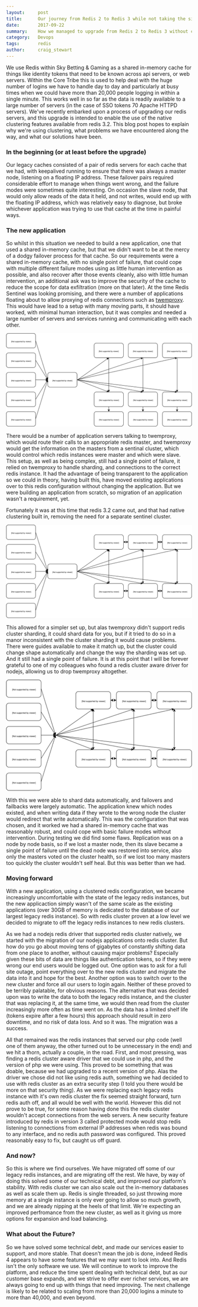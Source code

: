 ```yaml
---
layout:     post
title:      Our journey from Redis 2 to Redis 3 while not taking the site down.
date:       2017-09-22
summary:    How we managed to upgrade from Redis 2 to Redis 3 without causing a site outage.
category:   Devops
tags:       redis
author:     craig_stewart
---
```

We use Redis within Sky Betting & Gaming as a shared in-memory cache for things like identity tokens that need to be known across api servers, or web servers. Within the Core Tribe this is used to help deal with the huge number of logins we have to handle day to day and particularly at busy times when we could have more than 20,000 people logging in within a single minute. This works well in so far as the data is readily available to a large number of servers (in the case of SSO tokens 70 Apache HTTPD servers). We've recently embarked upon a process of upgrading our redis servers, and this upgrade is intended to enable the use of the native clustering features available from redis 3.2. This blog post hopes to explain why we're using clustering, what problems we have encountered along the way, and what our solutions have been.

### In the beginning (or at least before the upgrade)

Our legacy caches consisted of a pair of redis servers for each cache that we had, with keepalived running to ensure that there was always a master node, listening on a floating IP address. These failover pairs required considerable effort to manage when things went wrong, and the failure modes were sometimes quite interesting. On occasion the slave node, that would only allow reads of the data it held, and not writes, would end up with the floating IP address, which was relatively easy to diagnose, but broke whichever application was trying to use that cache at the time in painful ways.

### The new application

So whilst in this situation we needed to build a new application, one that used a shared in-memory cache, but that we didn't want to be at the mercy of a dodgy failover process for that cache. So our requirements were a shared in-memory cache, with no single point of failure, that could cope with multiple different failure modes using as little human intervention as possible, and also recover after those events cleanly, also with little human intervention, an additional ask was to improve the security of the cache to reduce the scope for data exfiltration (more on that later). At the time Redis Sentinel was looking promising, and there were a number of applications floating about to allow proxying of redis connections such as [twemproxy](https://github.com/twitter/twemproxy "Twitter's Twemproxy"). This would have lead to a setup with many moving parts, it should have worked, with minimal human interaction, but it was complex and needed a large number of servers and services running and communicating with each other.

![Redis Sentinel and TwemProxy](/images/Redis-Sentinel-and-TwemProxy.svg)

There would be a number of application servers talking to twemproxy, which would route their calls to an appropriate redis master, and twemproxy would get the information on the masters from a sentinal cluster, which would control which redis instances were master and which were slave. This setup, as well as being complex, still had a single point of failure, it relied on twemproxy to handle sharding, and connections to the correct redis instance. It had the advantage of being transparent to the application so we could in theory, having built this, have moved existing applications over to this redis configuration without changing the application. But we were building an application from scratch, so migration of an application wasn't a requirement, yet.

Fortunately it was at this time that redis 3.2 came out, and that had native clustering built in, removing the need for a separate sentinel cluster.

![Redis3 Cluster and Twemproxy](/images/Redis3-Cluster-and-Twemproxy.svg)

This allowed for a simpler set up, but alas twemproxy didn't support redis cluster sharding, it could shard data for you, but if it tried to do so in a manor inconsistent with the cluster sharding it would cause problems. There were guides available to make it match up, but the cluster could change shape automatically and change the way the sharding was set up. And it still had a single point of failure. It is at this point that I will be forever grateful to one of my colleagues who found a redis cluster aware driver for nodejs, allowing us to drop twemproxy altogether.

![Redis3 Cluster](/images/Redis3-Cluster.svg)

With this we were able to shard data automatically, and failovers and failbacks were largely automatic. The application knew which nodes existed, and when writing data if they wrote to the wrong node the cluster would redirect that write automatically. This was the configuration that was chosen, and it worked we had a shared in-memory cache that was reasonably robust, and could cope with basic failure modes without intervention. During testing we did find some flaws. Replication was on a node by node basis, so if we lost a master node, then its slave became a single point of failure until the dead node was restored into service, also only the masters voted on the cluster health, so if we lost too many masters too quickly the cluster wouldn't self heal. But this was better than we had.

### Moving forward

With a new application, using a clustered redis configuration, we became increasingly uncomfortable with the state of the legacy redis instances, but the new applicaction simply wasn't of the same scale as the existing applications (over 30GB of memory is dedicated to the database of our largest legacy redis instance). So with redis cluster proven at a low level we decided to migrate to off the legacy redis instances to new redis clusters.

As we had a nodejs redis driver that supported redis cluster natively, we started with the migration of our nodejs applications onto redis cluster. But how do you go about moving tens of gigabytes of constantly shifting data from one place to another, without causing major problems? Especially given these bits of data are things like authentication tokens, so if they were wrong our end users would be logged out. One option was to ask for a full site outage, point everything over to the new redis cluster and migrate the data into it and hope for the best. Another option was to switch over to the new cluster and force all our users to login again. Neither of these proved to be terribly palatable, for obvious reasons. The alternative that was decided upon was to write the data to both the legacy redis instance, and the cluster that was replacing it, at the same time, we would then read from the cluster increasingly more often as time went on. As the data has a limited shelf life (tokens expire after a few hours) this approach should result in zero downtime, and no risk of data loss. And so it was. The migration was a success.

All that remained was the redis instances that served our php code (well one of them anyway, the other turned out to be unnecessary in the end) and we hit a thorn, actually a couple, in the road. First, and most pressing, was finding a redis cluster aware driver that we could use in php, and the version of php we were using. This proved to be something that was doable, because we had upgraded to a recent version of php. Alas the driver we chose did not like using redis auth, something we had decided to use with redis cluster as an extra security step (I told you there would be more on that security thing). As we were replacing each legacy redis instance with it's own redis cluster the fix seemed straight forward, turn redis auth off, and all would be well with the world. However this did not prove to be true, for some reason having done this the redis cluster wouldn't accept connections from the web servers. A new security feature introduced by redis in version 3 called protected mode would stop redis listening to connections from external IP addresses when redis was bound to any interface, and no redis auth password was configured. This proved reasonably easy to fix, but caught us off guard.

### And now?

So this is where we find ourselves. We have migrated off some of our legacy redis instances, and are migrating off the rest. We have, by way of doing this solved some of our technical debt, and improved our platform's stability. With redis cluster we can also scale out the in-memory databases as well as scale them up. Redis is single threaded, so just throwing more memory at a single instance is only ever going to allow so much growth, and we are already nipping at the heels of that limit. We're expecting an improved perfromance from the new cluster, as well as it giving us more options for expansion and load balancing.

### What about the Future?

So we have solved some technical debt, and made our services easier to support, and more stable. That doesn't mean the job is done, indeed Redis 4 appears to have some features that we may want to look into. And Redis isn't the only software we use. We will continue to work to improve the platform, and reduce the time spent dealing with technical debt, but as our customer base expands, and we strive to offer ever richer services, we are always going to end up with things that need improving. The next challenge is likely to be related to scaling from more than 20,000 logins a minute to more than 40,000, and even beyond.
